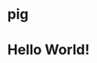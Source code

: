 pig
===
<!DOCTYPE html>
<html>
<head>
	<title>Hello Ming Chuan</title>
</head>
<body>
	<h1>Hello World!</h1>
</body>
</html>
